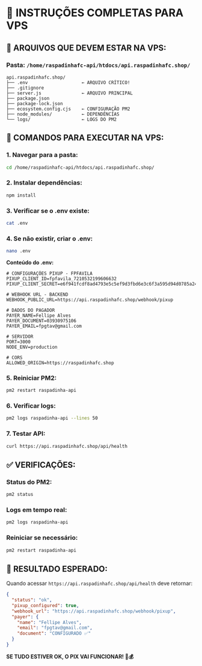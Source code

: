 # 🚀 INSTRUÇÕES COMPLETAS PARA VPS

## 📁 **ARQUIVOS QUE DEVEM ESTAR NA VPS:**

### **Pasta: `/home/raspadinhafc-api/htdocs/api.raspadinhafc.shop/`**

```
api.raspadinhafc.shop/
├── .env                    ← ARQUIVO CRÍTICO!
├── .gitignore
├── server.js               ← ARQUIVO PRINCIPAL
├── package.json
├── package-lock.json
├── ecosystem.config.cjs    ← CONFIGURAÇÃO PM2
├── node_modules/           ← DEPENDÊNCIAS
└── logs/                   ← LOGS DO PM2
```

## 🔧 **COMANDOS PARA EXECUTAR NA VPS:**

### **1. Navegar para a pasta:**
```bash
cd /home/raspadinhafc-api/htdocs/api.raspadinhafc.shop/
```

### **2. Instalar dependências:**
```bash
npm install
```

### **3. Verificar se o .env existe:**
```bash
cat .env
```

### **4. Se não existir, criar o .env:**
```bash
nano .env
```

**Conteúdo do .env:**
```
# CONFIGURAÇÕES PIXUP - FPFAVILA
PIXUP_CLIENT_ID=fpfavila_7210532199606632
PIXUP_CLIENT_SECRET=e6f941fcdf8ad4793e5c5ef9d3fbd6e3c6f3a595d94d0785a24f072a8afcb386

# WEBHOOK URL - BACKEND
WEBHOOK_PUBLIC_URL=https://api.raspadinhafc.shop/webhook/pixup

# DADOS DO PAGADOR
PAYER_NAME=Fellipe Alves
PAYER_DOCUMENT=03930975106
PAYER_EMAIL=fpgtav@gmail.com

# SERVIDOR
PORT=3000
NODE_ENV=production

# CORS
ALLOWED_ORIGIN=https://raspadinhafc.shop
```

### **5. Reiniciar PM2:**
```bash
pm2 restart raspadinha-api
```

### **6. Verificar logs:**
```bash
pm2 logs raspadinha-api --lines 50
```

### **7. Testar API:**
```bash
curl https://api.raspadinhafc.shop/api/health
```

## ✅ **VERIFICAÇÕES:**

### **Status do PM2:**
```bash
pm2 status
```

### **Logs em tempo real:**
```bash
pm2 logs raspadinha-api
```

### **Reiniciar se necessário:**
```bash
pm2 restart raspadinha-api
```

## 🎯 **RESULTADO ESPERADO:**

Quando acessar `https://api.raspadinhafc.shop/api/health` deve retornar:

```json
{
  "status": "ok",
  "pixup_configured": true,
  "webhook_url": "https://api.raspadinhafc.shop/webhook/pixup",
  "payer": {
    "name": "Fellipe Alves",
    "email": "fpgtav@gmail.com",
    "document": "CONFIGURADO ✅"
  }
}
```

**SE TUDO ESTIVER OK, O PIX VAI FUNCIONAR! 🎉💰**